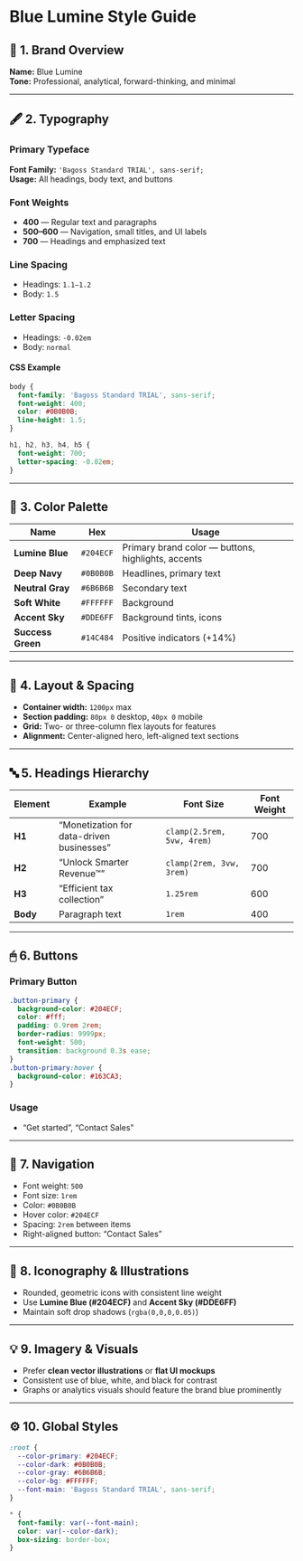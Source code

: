 # Blue Lumine Style Guide

## 🧩 1. Brand Overview
**Name:** Blue Lumine  
**Tone:** Professional, analytical, forward-thinking, and minimal  

---

## 🖋 2. Typography

### Primary Typeface
**Font Family:** `'Bagoss Standard TRIAL', sans-serif;`  
**Usage:** All headings, body text, and buttons  

### Font Weights
- **400** — Regular text and paragraphs  
- **500–600** — Navigation, small titles, and UI labels  
- **700** — Headings and emphasized text  

### Line Spacing
- Headings: `1.1–1.2`
- Body: `1.5`

### Letter Spacing
- Headings: `-0.02em`
- Body: `normal`

#### CSS Example
```css
body {
  font-family: 'Bagoss Standard TRIAL', sans-serif;
  font-weight: 400;
  color: #0B0B0B;
  line-height: 1.5;
}

h1, h2, h3, h4, h5 {
  font-weight: 700;
  letter-spacing: -0.02em;
}
```

---

## 🎨 3. Color Palette

| Name | Hex | Usage |
|------|------|--------|
| **Lumine Blue** | `#204ECF` | Primary brand color — buttons, highlights, accents |
| **Deep Navy** | `#0B0B0B` | Headlines, primary text |
| **Neutral Gray** | `#6B6B6B` | Secondary text |
| **Soft White** | `#FFFFFF` | Background |
| **Accent Sky** | `#DDE6FF` | Background tints, icons |
| **Success Green** | `#14C484` | Positive indicators (+14%) |

---

## 🧭 4. Layout & Spacing

- **Container width:** `1200px` max  
- **Section padding:** `80px 0` desktop, `40px 0` mobile  
- **Grid:** Two- or three-column flex layouts for features  
- **Alignment:** Center-aligned hero, left-aligned text sections  

---

## 🔤 5. Headings Hierarchy

| Element | Example | Font Size | Font Weight |
|----------|----------|------------|--------------|
| **H1** | “Monetization for data-driven businesses” | `clamp(2.5rem, 5vw, 4rem)` | 700 |
| **H2** | “Unlock Smarter Revenue™” | `clamp(2rem, 3vw, 3rem)` | 700 |
| **H3** | “Efficient tax collection” | `1.25rem` | 600 |
| **Body** | Paragraph text | `1rem` | 400 |

---

## 🖱 6. Buttons

### Primary Button
```css
.button-primary {
  background-color: #204ECF;
  color: #fff;
  padding: 0.9rem 2rem;
  border-radius: 9999px;
  font-weight: 500;
  transition: background 0.3s ease;
}
.button-primary:hover {
  background-color: #163CA3;
}
```

### Usage
- “Get started”, “Contact Sales”

---

## 🧭 7. Navigation

- Font weight: `500`
- Font size: `1rem`
- Color: `#0B0B0B`
- Hover color: `#204ECF`
- Spacing: `2rem` between items
- Right-aligned button: “Contact Sales”

---

## 🧱 8. Iconography & Illustrations

- Rounded, geometric icons with consistent line weight  
- Use **Lumine Blue (#204ECF)** and **Accent Sky (#DDE6FF)**  
- Maintain soft drop shadows (`rgba(0,0,0,0.05)`)  

---

## 💡 9. Imagery & Visuals
- Prefer **clean vector illustrations** or **flat UI mockups**  
- Consistent use of blue, white, and black for contrast  
- Graphs or analytics visuals should feature the brand blue prominently  

---

## ⚙️ 10. Global Styles
```css
:root {
  --color-primary: #204ECF;
  --color-dark: #0B0B0B;
  --color-gray: #6B6B6B;
  --color-bg: #FFFFFF;
  --font-main: 'Bagoss Standard TRIAL', sans-serif;
}

* {
  font-family: var(--font-main);
  color: var(--color-dark);
  box-sizing: border-box;
}
```
